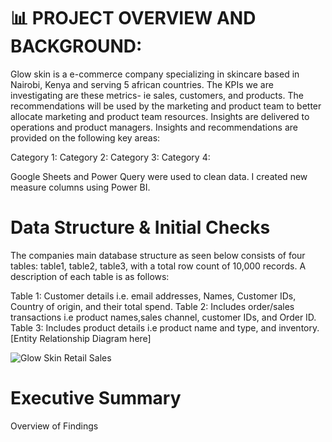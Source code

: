 # 📊 PROJECT OVERVIEW AND BACKGROUND:

Glow skin is a e-commerce company specializing in skincare based in Nairobi, Kenya and serving 5 african countries.
The KPIs we are investigating are these metrics- ie sales, customers, and products.
The recommendations will be used by the marketing and product team to better allocate marketing and product team resources.
Insights are delivered to operations and product managers.
Insights and recommendations are provided on the following key areas:

Category 1:
Category 2:
Category 3:
Category 4:

Google Sheets and Power Query were used to clean data.
I created new measure columns using Power BI.

# Data Structure & Initial Checks

The companies main database structure as seen below consists of four tables: table1, table2, table3, with a total row count of 10,000 records. A description of each table is as follows:

Table 1: Customer details i.e. email addresses, Names, Customer IDs, Country of origin, and their total spend.
Table 2: Includes order/sales transactions i.e product names,sales channel, customer IDs, and Order ID.
Table 3: Includes product details i.e product name and type, and inventory.
[Entity Relationship Diagram here]

![Glow Skin Retail Sales](https://github.com/MoAngwenyi/PorfolioProjects/commit/0c0567d03fe185f5708f0e22156251ab7d7487f3)
# Executive Summary
Overview of Findings

